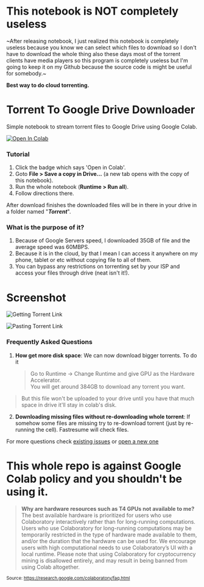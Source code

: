 # This notebook is NOT completely useless
~After releasing notebook, I just realized this notebook is completely useless because you know we can select which files to download so I don't have to download the whole thing also these days most of the torrent clients have media players so this program is completely useless but I'm going to keep it on my Github because the source code is might be useful for somebody.~

**Best way to do cloud torrenting.**

# Torrent To Google Drive Downloader
Simple notebook to stream torrent files to Google Drive using Google Colab.

<a href="https://colab.research.google.com/github/spireon-ex10/Torrent-To-Google-Drive-Downloader/blob/master/Torrent_To_Google_Drive_Downloader_v2.ipynb" target="_parent"><img src="https://colab.research.google.com/assets/colab-badge.svg" alt="Open In Colab"/></a>

### Tutorial
1. Click the badge which says 'Open in Colab'.
2. Goto **File > Save a copy in Drive...** (a new tab opens with the copy of this notebook).
3. Run the whole notebook (**Runtime > Run all**).
4. Follow directions there.

After download finishes the downloaded files will be in there in your drive in a folder named "***Torrent***".

### What is the purpose of it?
1. Because of Google Servers speed, I downloaded 35GB of file and the average speed was 60MBPS.
2. Because it is in the cloud, by that I mean I can access it anywhere on my phone, tablet or etc without copying file to all of them.
3. You can bypass any restrictions on torrenting set by your ISP and access your files through drive (neat isn't it!).

# Screenshot

![Getting Torrent Link](https://github.com/spireon-ex10/Torrent-To-Google-Drive-Downloader-v2/raw/master/Image/01.jpg)

![Pasting Torrent Link](https://github.com/spireon-ex10/Torrent-To-Google-Drive-Downloader-v2/raw/master/Image/02.jpg)



### Frequently Asked Questions
1. **How get more disk space**: We can now download bigger torrents. To do it

	> Go to Runtime -> Change Runtime and give GPU as the Hardware Accelerator.  
You will get around 384GB to download any torrent you want.
  > But this file won't be uploaded to your drive until you have that much space in drive it'll stay in colab's disk.

2. **Downloading missing files without re-downloading whole torrent**: If somehow some files are missing try to re-download torrent (just by re-running the cell). Fastresume will check files.

For more questions check [existing issues](https://github.com/spireon-ex10/Torrent-To-Google-Drive-Downloader-v2/issues) or [open a new one](https://github.com/spireon-ex10/Torrent-To-Google-Drive-Downloader-v2/issues/new)




# This whole repo is against Google Colab policy and you shouldn't be using it.
> **Why are hardware resources such as T4 GPUs not available to me?**
The best available hardware is prioritized for users who use Colaboratory interactively rather than for long-running computations. Users who use Colaboratory for long-running computations may be temporarily restricted in the type of hardware made available to them, and/or the duration that the hardware can be used for. We encourage users with high computational needs to use Colaboratory’s UI with a local runtime.
Please note that using Colaboratory for cryptocurrency mining is disallowed entirely, and may result in being banned from using Colab altogether.

<sub>Source: https://research.google.com/colaboratory/faq.html</sub>
